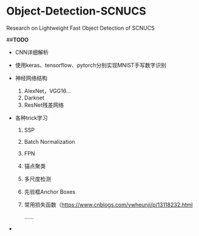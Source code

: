 # Object-Detection-SCNUCS
 Research on Lightweight  Fast Object Detection of SCNUCS

##**TODO**

+ CNN详细解析

+ 使用keras、tensorflow、pytorch分别实现MNIST手写数字识别

+ 神经网络结构

  1. AlexNet，VGG16…
  2. Darknet
  3. ResNet残差网络

+ 各种trick学习

  1. SSP
  2. Batch Normalization
  3. FPN
  4. 锚点聚类
  5. 多尺度检测
  6. 先验框Anchor Boxes
  7. 常用损失函数（https://www.cnblogs.com/ywheunji/p/13118232.html

     ……

+ 